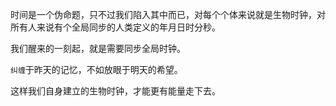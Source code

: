 时间是一个伪命题，只不过我们陷入其中而已，对每个个体来说就是生物时钟，对所有人来说有个全局同步的人类定义的年月日时分秒。

我们醒来的一刻起，就是需要同步全局时钟。

`纠缠`于昨天的记忆，不如放眼于明天的希望。

这样我们自身建立的生物时钟，才能更有能量走下去。